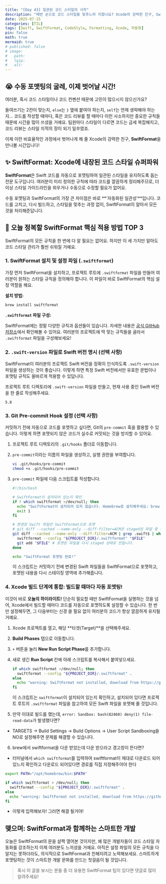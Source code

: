 ```yaml
---
title: "[Day 43] 일관된 코드 스타일의 시작"
description: "매번 손으로 코드 스타일을 맞추느라 지쳤나요? Xcode의 강력한 친구, SwiftFormat을 만나 일관된 코드 스타일을 자동으로 유지하는 신세계를 경험한 후기를 공유합니다."
date: 2025-07-15
categories: [TIL]
tags: [Swift, SwiftFormat, CodeStyle, Formatting, Xcode, 자동화]
pin: false
math: true
mermaid: true
# published: false
# image:
#   path:
#   lqip: 
#   alt: 
---
```


## 😭 수동 포맷팅의 굴레, 이제 벗어날 시간!

여러분, 혹시 코드 스타일이나 코드 컨벤션 때문에 고민이 많으시지 않으신가요?

들여쓰기는 2칸이 맞는지, `else`는 `}` 옆에 붙여야 하는지, `self`는 언제 생략해야 하는지... 코드를 작성할 때마다, 혹은 코드 리뷰를 할 때마다 이런 사소하지만 중요한 규칙들 때문에 시간을 많이 쓰셨을 거예요. 팀원마다 스타일이 다르면 코드는 금세 복잡해지고, 코드 리뷰는 스타일 지적의 장이 되기 일쑤였죠.

이제 이런 비효율적인 과정에서 벗어나게 해 줄 Xcode의 강력한 친구, **SwiftFormat**을 만나볼 시간입니다!

## ✨ SwiftFormat: Xcode에 내장된 코드 스타일 슈퍼파워

**SwiftFormat**은 Swift 코드를 자동으로 포맷팅하여 일관된 스타일을 유지하도록 돕는 전문 도구입니다. 여러분이 미리 정의한 규칙에 따라 코드를 깔끔하게 정리해주므로, 더 이상 스타일 가이드라인을 외우거나 수동으로 수정할 필요가 없어요.

수동 포맷팅과 SwiftFormat의 가장 큰 차이점은 바로 **'자동화된 일관성'**입니다. 코드를 고치고, 다시 빌드하고, 스타일을 맞추는 과정 없이, SwiftFormat이 알아서 모든 것을 처리해준답니다.

## 🚀 오늘 정복할 SwiftFormat 핵심 적용 방법 TOP 3

SwiftFormat의 모든 규칙을 한 번에 다 알 필요는 없어요. 하지만 이 세 가지만 알아도 코드 스타일 관리가 훨씬 쉬워질 거예요.

### 1. SwiftFormat 설치 및 설정 파일 (`.swiftformat`)

가장 먼저 SwiftFormat을 설치하고, 프로젝트 루트에 `.swiftformat` 파일을 만들어 여러분이 원하는 스타일 규칙을 정의해야 합니다. 이 파일이 바로 SwiftFormat의 핵심 설정 역할을 해요.

**설치 방법:**

```bash
brew install swiftformat
```

**`.swiftformat` 파일 구성:**

SwiftFormat에는 정말 다양한 규칙과 옵션들이 있습니다. 자세한 내용은 [공식 GitHub 저장소](https://github.com/nicklockwood/SwiftFormat/blob/main/Rules.md)에서 확인해볼 수 있어요. 여러분의 프로젝트에 딱 맞는 규칙들을 골라서 `.swiftformat` 파일을 구성해보세요!

### 2. `.swift-version` 파일로 Swift 버전 명시 (선택 사항)

SwiftFormat이 여러분의 프로젝트 Swift 버전을 정확히 인식하도록 `.swift-version` 파일을 생성하는 것이 좋습니다. 이렇게 하면 특정 Swift 버전에서만 유효한 문법이나 포맷팅 규칙도 올바르게 적용할 수 있답니다.

프로젝트 루트 디렉토리에 `.swift-version` 파일을 만들고, 현재 사용 중인 Swift 버전을 한 줄로 작성해주세요.

```
5.8
```

### 3. Git Pre-commit Hook 설정 (선택 사항)

커밋하기 전에 자동으로 코드를 포맷하고 싶다면, Git의 `pre-commit` 훅을 활용할 수 있습니다. 이렇게 하면 포맷되지 않은 코드가 실수로 커밋되는 것을 방지할 수 있어요.

1.  프로젝트 루트 디렉토리의 `.git/hooks` 폴더로 이동합니다.
2.  `pre-commit`이라는 이름의 파일을 생성하고, 실행 권한을 부여합니다.

    ```bash
    vi .git/hooks/pre-commit
    chmod +x .git/hooks/pre-commit
    ```

3.  `pre-commit` 파일에 다음 스크립트를 작성합니다.

    ```bash
    #!/bin/bash

    # SwiftFormat이 설치되어 있는지 확인
    if ! which swiftformat >/dev/null; then
      echo "SwiftFormat이 설치되어 있지 않습니다. Homebrew로 설치해주세요: brew install swiftformat"
      exit 1
    fi

    # 변경된 Swift 파일만 SwiftFormat으로 포맷
    # git diff --cached --name-only --diff-filter=ACM은 staged된 파일 중 추가/수정된 파일만 가져옵니다.
    git diff --cached --name-only --diff-filter=ACM | grep .swift$ | while read FILE; do
      swiftformat --config "${PROJECT_DIR}/.swiftformat" "$FILE"
      git add "$FILE" # 포맷된 파일을 다시 staged 상태로 만듭니다.
    done

    echo "SwiftFormat 포맷팅 완료!"
    ```

    이 스크립트는 커밋하기 전에 변경된 Swift 파일들을 SwiftFormat으로 포맷하고, 포맷된 내용을 다시 스테이징 영역에 추가해줍니다.

### 4. Xcode 빌드 단계에 통합: 빌드할 때마다 자동 포맷팅!

이것이 바로 **오늘의 하이라이트!** 단순히 필요할 때만 SwiftFormat을 실행하는 것을 넘어, Xcode에서 빌드할 때마다 코드를 자동으로 포맷하도록 설정할 수 있습니다. 한 번만 설정해두면, 그 다음부터는 신경 쓸 필요 없이 여러분의 코드가 항상 깔끔하게 유지될 거예요.

1.  Xcode 프로젝트를 열고, 해당 **타겟(Target)**을 선택해주세요.
2.  **Build Phases** 탭으로 이동합니다.
3.  `+` 버튼을 눌러 **New Run Script Phase**를 추가합니다.
4.  새로 생긴 **Run Script** 칸에 아래 스크립트를 복사해서 붙여넣으세요.

    ```bash
    if which swiftformat >/dev/null; then
      swiftformat --config "${PROJECT_DIR}/.swiftformat" .
    else
      echo "warning: SwiftFormat not installed, download from https://github.com/nicklockwood/SwiftFormat"
    fi
    ```

    이 스크립트는 `swiftformat`이 설치되어 있는지 확인하고, 설치되어 있다면 프로젝트 루트의 `.swiftformat` 파일을 참고하여 모든 Swift 파일을 포맷해 줄 것입니다.
    
5. 만약 이대로 빌드를 했는데, `error: Sandbox: bash(82460) deny(1) file-read-data`가 발생했다면?

 - TARGETS -> Build Settings -> Build Options -> User Script Sandboxing을 NO로 설정해주면 문제를 해결할 수 있습니다.

6. brew에서 swiftformat을 다운 받았는데 다운 받으라고 경고창이 뜬다면?

- 터미널에서 `which swiftformat`를 입력하여 swiftformat이 제대로 다운로드 되어있느지 확인하고 다운로드 되어있다면 경로를 직접 지정해주어야 한다
```bash
export PATH="/opt/homebrew/bin:$PATH"

if which swiftformat > /dev/null; then
  swiftformat --config "${PROJECT_DIR}/.swiftformat" .
else
  echo "warning: SwiftFormat not installed, download from https://github.com/nicklockwood/SwiftFormat"
fi
```
- 이렇게 입력해보자! 그러면 해결 될거야!

## 맺으며: SwiftFormat과 함께하는 스마트한 개발

오늘은 SwiftFormat의 문을 살짝 열어본 것이지만, 왜 많은 개발자들이 코드 스타일 자동화를 강조하는지 이제 여러분도 느끼셨을 거예요. 아직은 설정 파일의 모든 규칙을 다 알지는 못하더라도, 의식적으로 SwiftFormat과 친해지려고 노력해보세요. 스마트하게 포맷팅하는 것이 스마트한 개발 문화를 만드는 첫걸음이 될 것입니다.

> 혹시 이 글을 보시는 분들 중 더 유용한 SwiftFormat 팁이 있다면 댓글로 많이 알려주세요!